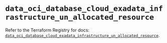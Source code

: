# `data_oci_database_cloud_exadata_infrastructure_un_allocated_resource`

Refer to the Terraform Registry for docs: [`data_oci_database_cloud_exadata_infrastructure_un_allocated_resource`](https://registry.terraform.io/providers/hashicorp/oci/7.19.0/docs/data-sources/database_cloud_exadata_infrastructure_un_allocated_resource).
